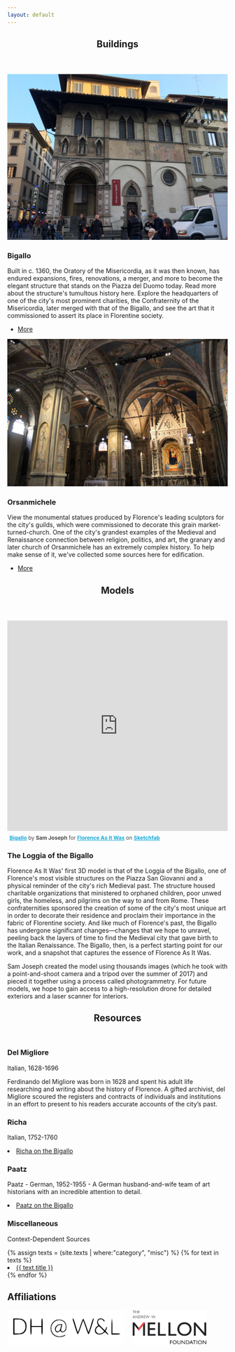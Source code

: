 ```yaml
---
layout: default
---
```


<!-- Section -->
<section>
	<header class="major">
		<h2>Buildings</h2>
	</header>
	<div class="posts">
		<article>
			<a href="{{ '/buildings/bigallo.html' | absolute_url }}" class="image"><img src="assets/images/bigallo_1.jpg" alt="" /></a>
			<h3>Bigallo</h3>
			<p>Built in c. 1360, the Oratory of the Misericordia, as it was then known, has endured expansions, fires, renovations, a merger, and more to become the elegant structure that stands on the Piazza del Duomo today. Read more about the structure's tumultous history here. Explore the headquarters of one of the city's most prominent charities, the Confraternity of the Misericordia, later merged with that of the Bigallo, and see the art that it commissioned to assert its place in Florentine society.</p>
			<ul class="actions">
				<li><a href="{{ '/buildings/bigallo.html' | absolute_url }}" class="button small">More</a></li>
			</ul>
		</article>
		<article>
			<a href="{{ '/buildings/orsanmichele.html' | absolute_url }}" class="image"><img src="assets/images/orsanmichele_1.jpg" alt="" /></a>
			<h3>Orsanmichele</h3>
			<p>View the monumental statues produced by Florence's leading sculptors for the city's guilds, which were commissioned to decorate this grain market-turned-church. One of the city's grandest examples of the Medieval and Renaissance connection between religion, politics, and art, the granary and later church of Orsanmichele has an extremely complex history. To help make sense of it, we've collected some sources here for edification.</p>
			<ul class="actions">
				<li><a href="{{ '/buildings/orsanmichele.html' | absolute_url }}" class="button small">More</a></li>
			</ul>
		</article>
	</div>
</section>

<section>
	<header class="major">
		<h2>Models</h2>
	</header>
	<div class="posts">
		<article>
			<div class="sketchfab-embed-wrapper">
			<iframe width="100%" height="480" src="https://sketchfab.com/models/611e480a37db4ddca53216bfe7c98dc0/embed" frameborder="0" allowvr allowfullscreen mozallowfullscreen="true" webkitallowfullscreen="true" onmousewheel=""></iframe>
				<p style="font-size: 12px; font-weight: normal; margin: 5px; color: #4A4A4A;">
				    <a href="https://sketchfab.com/models/611e480a37db4ddca53216bfe7c98dc0?utm_medium=embed&utm_source=website&utm_campain=share-popup" target="_blank_" style="font-weight: bold; color: #1CAAD9;">Bigallo</a>
				    by <b>Sam Joseph</b> for <a href="https://sketchfab.com/FLAW?utm_medium=embed&utm_source=website&utm_campain=share-popup" target="_blank_" style="font-weight: bold; color: #1CAAD9;">Florence As It Was</a>
				    on <a href="https://sketchfab.com?utm_medium=embed&utm_source=website&utm_campain=share-popup" target="_blank_" style="font-weight: bold; color: #1CAAD9;">Sketchfab</a>
				</p>
			</div>
		</article>
		<article>
			<h3>The Loggia of the Bigallo</h3>
			<p>Florence As It Was' first 3D model is that of the Loggia of the Bigallo, one of Florence's most visible structures on the Piazza San Giovanni and a physical reminder of the city's rich Medieval past. The structure housed charitable organizations that ministered to orphaned children, poor unwed girls, the homeless, and pilgrims on the way to and from Rome. These confraternities sponsored the creation of some of the city's most unique art in order to decorate their residence and proclaim their importance in the fabric of Florentine society. And like much of Florence's past, the Bigallo has undergone significant changes—changes that we hope to unravel, peeling back the layers of time to find the Medieval city that gave birth to the Italian Renaissance. The Bigallo, then, is a perfect starting point for our work, and a snapshot that captures the essence of Florence As It Was.</p>
			<p>Sam Joseph created the model using thousands images (which he took with a point-and-shoot camera and a tripod over the summer of 2017) and pieced it together using a process called photogrammetry. For future models, we hope to gain access to a high-resolution drone for detailed exteriors and a laser scanner for interiors.</p>
		</article>
	</div>
</section>

<!-- Section -->
<section id="resources">
	<header class="major">
		<h2>Resources</h2>
	</header>
	<div class="features">
		<article>
			<span class="icon fa-newspaper-o"></span>
			<div class="content">
				<h3>Del Migliore</h3>
				<p>Italian, 1628-1696</p>
				<p>Ferdinando del Migliore was born in 1628 and spent his adult life researching and writing about the history of Florence. A gifted archivist, del Migliore scoured the registers and contracts of individuals and institutions in an effort to present to his readers accurate accounts of the city’s past.</p>
			</div>
		</article>
		<article>
			<span class="icon fa-newspaper-o"></span>
			<div class="content">
				<h3>Richa</h3>
				<p>Italian, 1752-1760</p>
				<p></p>
					<li><a href="http://florenceasitwas.wlu.edu/texts/bigallo-richa.html" class="essaylink">Richa on the Bigallo</a></li>
			</div>
		</article>
		<article>
			<span class="icon fa-newspaper-o"></span>
			<div class="content">
				<h3>Paatz</h3>
				<p>Paatz - German, 1952-1955 - A German husband-and-wife team of art historians with an incredible attention to detail.</p>
				<li>
					<a href="http://florenceasitwas.wlu.edu/texts/bigallo-paatz.html" class="essaylink">Paatz on the Bigallo</a>
				</li>
			</div>
		</article>
		<article>
			<span class="icon fa-newspaper-o"></span>
			<div class="content">
				<h3>Miscellaneous</h3>
				<p>Context-Dependent Sources</p>
				{% assign texts = (site.texts | where:"category", "misc") %}
				{% for text in texts %}
				<li><a href="{{ text.url | absolute_url }}" class="essaylink">{{ text.title }}</a></li>
				{% endfor %}
			</div>
		</article>
	</div>
</section>

<!-- Something here about Copyright and how we are not in violation of any copyright laws because the bulk of these materials have passed out of protection -->

<section>
	<div class="affiliation">
	<h2>Affiliations</h2>
	<div>
		<a href="https://digitalhumanities.wlu.edu/">
			<img src="/assets/images/logo_dhwlu.png" alt="" height ="80"></a>&emsp;
		<a href="https://mellon.org/">
			<img src="assets/images/logo_mellon.png" alt="" height="80"></a>
	</div>
	</div>
</section>
